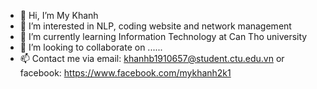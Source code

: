 - 👋 Hi, I’m My Khanh
- 👀 I’m interested in NLP, coding website and network management
- 🌱 I’m currently learning Information Technology at Can Tho university
- 💞️ I’m looking to collaborate on ......
- 📫 Contact me via email: khanhb1910657@student.ctu.edu.vn or facebook: https://www.facebook.com/mykhanh2k1

<!---
ntmkhanh/ntmkhanh is a ✨ special ✨ repository because its `README.md` (this file) appears on your GitHub profile.
You can click the Preview link to take a look at your changes.
--->

